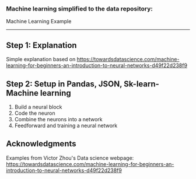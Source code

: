 ### Machine learning simplified to the data repository:
Machine Learning Example <br> 
<div>
    <div></div>
    <hr class="styled-hr" />
    <div></div>
 </div>
 
## Step 1: Explanation

Simple explanation based on https://towardsdatascience.com/machine-learning-for-beginners-an-introduction-to-neural-networks-d49f22d238f9

## Step 2: Setup in Pandas, JSON, Sk-learn- Machine learning
1. Build a neural block
2. Code the neuron
3. Combine the neurons into a network
4. Feedforward and training a neural network 


## Acknowledgments
Examples from Victor Zhou's Data science webpage: https://towardsdatascience.com/machine-learning-for-beginners-an-introduction-to-neural-networks-d49f22d238f9
